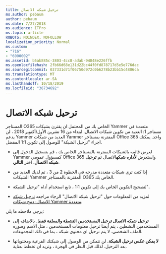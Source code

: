 ```yaml
---
title: ترحيل شبكه الاتصال
ms.author: pebaum
author: pebaum
ms.date: 7/27/2018
ms.audience: ITPro
ms.topic: article
ROBOTS: NOINDEX, NOFOLLOW
localization_priority: Normal
ms.custom:
- "716"
- "6000002"
ms.assetid: b5ab885c-3803-4cc8-adab-94848e226ffb
ms.openlocfilehash: 2fb66d68e131d22bc44f0fd878717d5e5e776dac
ms.sourcegitcommit: 037331d71f06750d972c0b6278b23bb15c4806ca
ms.translationtype: MT
ms.contentlocale: ar-SA
ms.lasthandoff: 10/18/2019
ms.locfileid: "36734692"
---
```

# <a name="network-migration"></a>ترحيل شبكه الاتصال

المستاجر O365 الخاص بك من المحتمل ان يقترن بشبكات Yammer متعددة في مستاجر 1: العديد من تكوين شبكات الاتصال. ابتداء من 16 تشرين الأول/أكتوبر 2018 ، لن يدعم Yammer العديد من شبكات Yammer المقترنة بمستاجر Office 365 واحد. يمكنك اجراء "ترحيل الشبكة" للوصول إلى تكوين 1:1 المفضل.
  
- لعرض قائمه بالشبكات المقترنة بالمستاجر الخاص بك ، قم بتسجيل الدخول إلى Yammer كمسؤول عمومي Office 365 واستعرض **لأداره شبكه**الاتصال ثم **ترحيل شبكه الاتصال**. اختر **التالي**.

- إذا كنت تري شبكات متعددة مدرجه في الخطوة 2 من 3 ، ثم لديك العديد من الشبكات Yammer المقترنة بالمستاجر O365 الخاص بك.

- لتصحيح التكوين الخاص بك إلى تكوين 1:1 ، تابع استخدام أداه "ترحيل الشبكة".

- لمزيد من المعلومات حول "ترحيل شبكه الاتصال" الرجاء مراجعه [ترحيل شبكه الاتصال: دمج شبكات Yammer متعددة](https://docs.microsoft.com/yammer/configure-your-yammer-network/consolidate-multiple-yammer-networks).

يرجى ملاحظه ما يلي:
  
- **ترحيل شبكه الاتصال ترحيل المستخدمين النشطة والمعلقة فقط.** بالاضافه إلى المستخدمين النشطين ، يتم أيضا ترحيل معلومات المستخدمين ، مثل الاسم وصوره الملف الشخصي. لا يتم ترحيل اي محتوي شبكه ، بما في ذلك المجموعات.

- **لا يمكن عكس ترحيل الشبكة.** لن تتمكن من الوصول إلى شبكتك الفرعية ومحتوياتها بعد الترحيل. لذلك قبل النظر في الهجرة ، وتريد ان تخطط بعناية.
